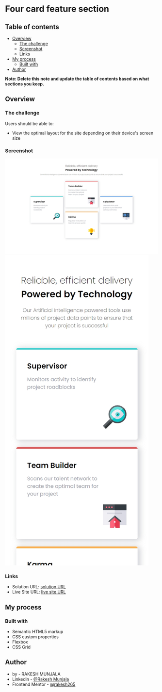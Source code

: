 # Four card feature section

## Table of contents

- [Overview](#overview)
  - [The challenge](#the-challenge)
  - [Screenshot](#screenshot)
  - [Links](#links)
- [My process](#my-process)
  - [Built with](#built-with)
- [Author](#author)

**Note: Delete this note and update the table of contents based on what sections you keep.**

## Overview

### The challenge

Users should be able to:

- View the optimal layout for the site depending on their device's screen size

### Screenshot

![](./images/screenshot%20desktop.jpeg)
![](./images/screenshot%20mobile.jpeg)


### Links

- Solution URL: [solution URL](https://github.com/rakesh265/four-card-section-feature)
- Live Site URL: [live site URL](https://four-card-section-feature-swart.vercel.app/)

## My process

### Built with

- Semantic HTML5 markup
- CSS custom properties
- Flexbox
- CSS Grid

## Author

- by - RAKESH MUNJALA
- Linkedin - [@Rakesh Munjala](https://www.linkedin.com/in/rakesh-munjala-024711238/)
- Frontend Mentor - [@rakesh265](https://www.frontendmentor.io/profile/rakesh265)

